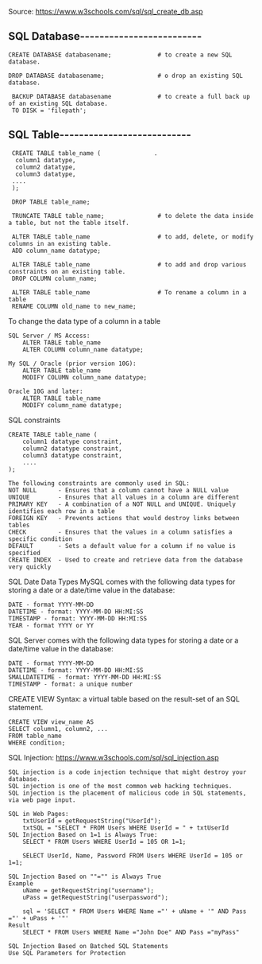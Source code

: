 Source: https://www.w3schools.com/sql/sql_create_db.asp

## SQL Database-------------------------
  
    CREATE DATABASE databasename;             # to create a new SQL database.                 
  
    DROP DATABASE databasename;               # o drop an existing SQL database.        
  
     BACKUP DATABASE databasename             # to create a full back up of an existing SQL database.       
     TO DISK = 'filepath'; 
##  SQL Table---------------------------

     CREATE TABLE table_name (               . 
      column1 datatype,
      column2 datatype,
      column3 datatype,
     ....
     );
     
     DROP TABLE table_name;
     
     TRUNCATE TABLE table_name;               # to delete the data inside a table, but not the table itself.
     
     ALTER TABLE table_name                   # to add, delete, or modify columns in an existing table.
     ADD column_name datatype;                
     
     ALTER TABLE table_name                   # to add and drop various constraints on an existing table.
     DROP COLUMN column_name;
     
     ALTER TABLE table_name                   # To rename a column in a table
     RENAME COLUMN old_name to new_name;

To change the data type of a column in a table

    SQL Server / MS Access:
        ALTER TABLE table_name
        ALTER COLUMN column_name datatype;
    
    My SQL / Oracle (prior version 10G):
        ALTER TABLE table_name
        MODIFY COLUMN column_name datatype;
    
    Oracle 10G and later:
        ALTER TABLE table_name
        MODIFY column_name datatype;

SQL constraints

    CREATE TABLE table_name (
        column1 datatype constraint,
        column2 datatype constraint,
        column3 datatype constraint,
        ....
    );
    
    The following constraints are commonly used in SQL:
    NOT NULL      - Ensures that a column cannot have a NULL value
    UNIQUE        - Ensures that all values in a column are different
    PRIMARY KEY   - A combination of a NOT NULL and UNIQUE. Uniquely identifies each row in a table
    FOREIGN KEY   - Prevents actions that would destroy links between tables
    CHECK         - Ensures that the values in a column satisfies a specific condition
    DEFAULT       - Sets a default value for a column if no value is specified
    CREATE INDEX  - Used to create and retrieve data from the database very quickly

SQL Date Data Types
MySQL comes with the following data types for storing a date or a date/time value in the database:

    DATE - format YYYY-MM-DD
    DATETIME - format: YYYY-MM-DD HH:MI:SS
    TIMESTAMP - format: YYYY-MM-DD HH:MI:SS
    YEAR - format YYYY or YY
SQL Server comes with the following data types for storing a date or a date/time value in the database:

    DATE - format YYYY-MM-DD
    DATETIME - format: YYYY-MM-DD HH:MI:SS
    SMALLDATETIME - format: YYYY-MM-DD HH:MI:SS
    TIMESTAMP - format: a unique number

CREATE VIEW Syntax: a virtual table based on the result-set of an SQL statement.

    CREATE VIEW view_name AS
    SELECT column1, column2, ...
    FROM table_name
    WHERE condition;

SQL Injection: https://www.w3schools.com/sql/sql_injection.asp

    SQL injection is a code injection technique that might destroy your database.
    SQL injection is one of the most common web hacking techniques.
    SQL injection is the placement of malicious code in SQL statements, via web page input.

    SQL in Web Pages:
        txtUserId = getRequestString("UserId");
        txtSQL = "SELECT * FROM Users WHERE UserId = " + txtUserId
    SQL Injection Based on 1=1 is Always True:
        SELECT * FROM Users WHERE UserId = 105 OR 1=1;
    
        SELECT UserId, Name, Password FROM Users WHERE UserId = 105 or 1=1;
    
    SQL Injection Based on ""="" is Always True
    Example
        uName = getRequestString("username");
        uPass = getRequestString("userpassword");

        sql = 'SELECT * FROM Users WHERE Name ="' + uName + '" AND Pass ="' + uPass + '"'
    Result
        SELECT * FROM Users WHERE Name ="John Doe" AND Pass ="myPass"
    
    SQL Injection Based on Batched SQL Statements 
    Use SQL Parameters for Protection
    
 
